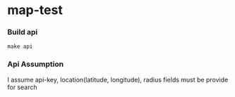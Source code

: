 # map-test

### Build api

```
make api
```

### Api Assumption

I assume api-key, location(latitude, longitude), radius fields must be provide for search